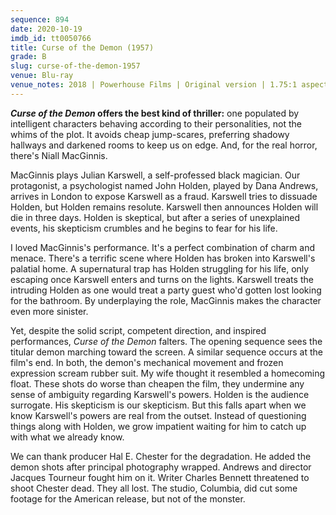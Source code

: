 ```yaml
---
sequence: 894
date: 2020-10-19
imdb_id: tt0050766
title: Curse of the Demon (1957)
grade: B
slug: curse-of-the-demon-1957
venue: Blu-ray
venue_notes: 2018 | Powerhouse Films | Original version | 1.75:1 aspect ratio
---
```


**_Curse of the Demon_ offers the best kind of thriller:** one populated by intelligent characters behaving according to their personalities, not the whims of the plot. It avoids cheap jump-scares, preferring shadowy hallways and darkened rooms to keep us on edge. And, for the real horror, there's Niall MacGinnis.

<!-- end -->

MacGinnis plays Julian Karswell, a self-professed black magician. Our protagonist, a psychologist named John Holden, played by Dana Andrews, arrives in London to expose Karswell as a fraud. Karswell tries to dissuade Holden, but Holden remains resolute. Karswell then announces Holden will die in three days. Holden is skeptical, but after a series of unexplained events, his skepticism crumbles and he begins to fear for his life.

I loved MacGinnis's performance. It's a perfect combination of charm and menace. There's a terrific scene where Holden has broken into Karswell's palatial home. A supernatural trap has Holden struggling for his life, only escaping once Karswell enters and turns on the lights. Karswell treats the intruding Holden as one would treat a party guest who'd gotten lost looking for the bathroom. By underplaying the role, MacGinnis makes the character even more sinister.

Yet, despite the solid script, competent direction, and inspired performances, _Curse of the Demon_ falters. The opening sequence sees the titular demon marching toward the screen. A similar sequence occurs at the film's end. In both, the demon's mechanical movement and frozen expression scream rubber suit. My wife thought it resembled a homecoming float. These shots do worse than cheapen the film, they undermine any sense of ambiguity regarding Karswell's powers. Holden is the audience surrogate. His skepticism is our skepticism. But this falls apart when we know Karswell's powers are real from the outset. Instead of questioning things along with Holden, we grow impatient waiting for him to catch up with what we already know.

We can thank producer Hal E. Chester for the degradation. He added the demon shots after principal photography wrapped. Andrews and director Jacques Tourneur fought him on it. Writer Charles Bennett threatened to shoot Chester dead. They all lost. The studio, Columbia, did cut some footage for the American release, but not of the monster.